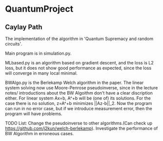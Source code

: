 # QuantumProject

## Caylay Path
The implementation of the algorithm in 'Quantum Supremacy and random circuits'.

Main program is in simulation.py.

MLbased.py is an algorithm based on gradient descent, and the loss is L2 loss, but it does not show good performance as expected, since the loss will converge in many local minimal.

BWAlgo.py is the Berlekamp Welch algorithm in the paper. The linear system solving now use Moore-Penrose pseudoinverse, since in the lecture notes/ introductions about the BW Algoithm don't have a clear discription either. For linear system Ax=b, A^+b will be (one of) its solutions. For the case there is no solution, z=A^+b minimizes ||Az-b||_2. Now the program can run in no error case, but if we introduce measurement error, then the program will have problems.

TODO List: Change the pseudoinverse to other algorithms.(Can check up https://github.com/j2kun/welch-berlekamp). Investigate the performance of BW Algorithm in erroneous cases. 
